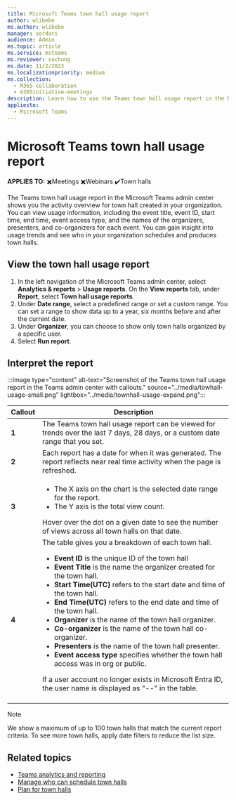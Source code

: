 ```yaml
---
title: Microsoft Teams town hall usage report
author: wlibebe
ms.author: wlibebe
manager: serdars
audience: Admin
ms.topic: article
ms.service: msteams
ms.reviewer: sachung
ms.date: 11/2/2023
ms.localizationpriority: medium
ms.collection: 
  - M365-collaboration
  - m365initiative-meetings
description: Learn how to use the Teams town hall usage report in the Microsoft Teams admin center to get an overview of Teams town halls in your organization.
appliesto: 
  - Microsoft Teams
---
```

# Microsoft Teams town hall usage report

**APPLIES TO:** ✖️Meetings ✖️Webinars ✔️Town halls

The Teams town hall usage report in the Microsoft Teams admin center shows you the activity overview for town hall created in your organization. You can view usage information, including the event title, event ID, start time, end time, event access type, and the names of the organizers, presenters, and co-organizers for each event. You can gain insight into usage trends and see who in your organization schedules and produces town halls.

## View the town hall usage report

1. In the left navigation of the Microsoft Teams admin center, select **Analytics & reports** > **Usage reports**. On the **View reports** tab, under **Report**, select **Town hall usage reports**.
2. Under **Date range**, select a predefined range or set a custom range. You can set a range to show data up to a year, six months before and after the current date.
3. Under **Organizer**, you can choose to show only town halls organized by a specific user.
4. Select **Run report**.  

## Interpret the report

   :::image type="content" alt-text="Screenshot of the Teams town hall usage report in the Teams admin center with callouts." source="../media/towhall-usage-small.png" lightbox="../media/townhall-usage-expand.png":::

|Callout |Description  |
|--------|-------------|
|**1**   |The Teams town hall usage report can be viewed for trends over the last 7 days, 28 days, or a custom date range that you set. |
|**2**   |Each report has a date for when it was generated. The report reflects near real time activity when the page is refreshed. |
|**3**   |<ul><li>The X axis on the chart is the selected date range for the report.</li> <li> The Y axis is the total view count.</li> </ul>Hover over the dot on a given date to see the number of views across all town halls on that date.|
|**4**   |The table gives you a breakdown of each town hall. <ul><li>**Event ID** is the unique ID of the town hall</li> <li>**Event Title** is the name the organizer created for the town hall.</li><li>**Start Time(UTC)** refers to the start date and time of the town hall.</li><li>**End Time(UTC)** refers to the end date and time of the town hall.</li><li>**Organizer** is the name of the town hall organizer.</li> <li>**Co-organizer** is the name of the town hall co-organizer.</li></li><li>**Presenters** is the name of the town hall presenter.</li></li><li>**Event access type** specifies whether the town hall access was in org or public.</li></li> </ul>If a user account no longer exists in Microsoft Entra ID, the user name is displayed as "--" in the table. <br><br>

> [!NOTE]
> We show a maximum of up to 100 town halls that match the current report criteria. To see more town halls, apply date filters to reduce the list size.

## Related topics

- [Teams analytics and reporting](teams-reporting-reference.md)
- [Manage who can schedule town halls](../set-up-town-halls.md)
- [Plan for town halls](../plan-town-halls.md)
